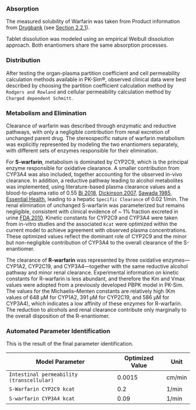 ### Absorption <a id="model-parameters-and-assumptions-absorption"></a>

The measured solubility of Warfarin was taken from Product information from [Drugbank](#main-references) (see [Section 2.2.1](#invitro-and-physico-chemical-data)).

Tablet dissolution was modeled using an empirical Weibull dissolution approach. Both enantiomers share the same absorption processes.

### Distribution <a id="model-parameters-and-assumptions-distribution"></a>

After testing the organ-plasma partition coefficient and cell permeability calculation methods available in PK-Sim®, observed clinical data were best described by choosing the partition coefficient calculation method by `Rodgers and Rowland` and cellular permeability calculation method by `Charged dependent Schmitt`.

### Metabolism and Elimination <a id="model-parameters-and-assumptions-metabolism-and-elimination"></a>

Clearance of warfarin was described through enzymatic and reductive pathways, with only a negligible contribution from renal excretion of unchanged parent drug. The stereospecific nature of warfarin metabolism was explicitly represented by modeling the two enantiomers separately, with different sets of enzymes responsible for their elimination.

For **S-warfarin**, metabolism is dominated by CYP2C9, which is the principal enzyme responsible for oxidative clearance. 
A smaller contribution from CYP3A4 was also included, together accounting for the observed in-vivo clearance. 
In addition, a reductive pathway leading to alcohol metabolites was implemented, using literature-based plasma clearance values and a blood-to-plasma ratio of 0.55 [Bi 2018](#main-references), [Dickinson 2007](#main-references), [Sawada 1985](#main-references), [Essential Health](#main-references), leading to a hepatic `Specific Clearance` of 0.02 1/min. 
The renal elimination of unchanged S-warfarin was parameterized but remains negligible, consistent with clinical evidence of ~ 1% fraction excreted in urine [FDA 2010](#main-references). 
Kinetic constants for CYP2C9 and CYP3A4 were taken from in-vitro studies and the associated `Kcat` were optimized within the current model to achieve agreement with observed plasma concentrations. These optimized values reflect the dominant role of CYP2C9 and the minor but non-negligible contribution of CYP3A4 to the overall clearance of the S-enantiomer.

The clearance of **R-warfarin** was represented by three oxidative enzymes—CYP1A2, CYP2C19, and CYP3A4—together with the same reductive alcohol pathway and minor renal clearance. 
Experimental information on kinetic constants for R-warfarin is less abundant, and therefore the Km and Vmax values were adopted from a previously developed PBPK model in PK-Sim. The values for the Michaelis–Menten constants are relatively high (Km values of 648 µM for CYP1A2, 391 µM for CYP2C19, and 586 µM for CYP3A4), which indicates a low affinity of these enzymes for R-warfarin. The reduction to alcohols and renal clearance contribute only marginally to the overall disposition of the R-enantiomer.

### Automated Parameter Identification <a id="model-parameters-and-assumptions-parameter-identification"></a>

This is the result of the final parameter identification.

| Model Parameter      | Optimized Value | Unit |
| -------------------- | --------------- | ---- |
| `Intestinal permeability (transcellular)` |0.0015|cm/min|
| `S-Warfarin CYP2C9 kcat` |0.2|1/min|
| `S-warfarin CYP3A4 kcat` |0.09|1/min|


